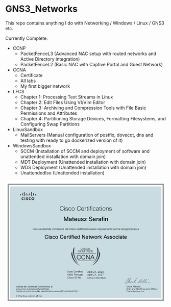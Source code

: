 # GNS3_Networks
This repo contains anything I do with Networking / Windows / Linux / GNS3 etc. <br>

Currently Complete:
- CCNP
    - PacketFenceL3 (Advanced NAC setup with routed networks and Active Directory integration)
    - PacketFenceL2 (Basic NAC with Captive Portal and Guest Network)
- CCNA
    - Certificate
    - All labs
    - My first bigger network
- LFCS
    - Chapter 1: Processing Text Streams in Linux
    - Chapter 2: Edit Files Using VI/Vim Editor
    - Chapter 3: Archiving and Compression Tools with File Basic Permissions and Attributes
    - Chapter 4: Partitioning Storage Devices, Formatting Filesystems, and Configuring Swap Partitions
- LinuxSandbox
    - MailServers (Manual configuration of postfix, dovecot, dns and testing with ready to go dockerized version of it)
- WindowsSandbox
    - SCCM (Installation of SCCM and deployment of software and unattended installation with domain join)
    - MDT Deployment (Unattended installation with domain join)
    - WDS Deployment (Unattended installation with domain join)
    - UnattendedIso (Unattended installation)

![](CCNA/CCNACert.png)
